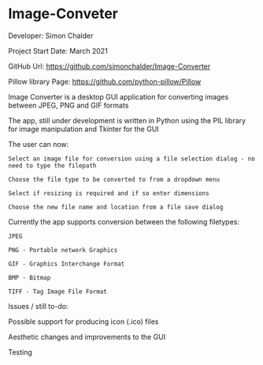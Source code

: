 # Image-Conveter

Developer: Simon Chalder

Project Start Date: March 2021

GitHub Url: https://github.com/simonchalder/Image-Converter

Pillow library Page: https://github.com/python-pillow/Pillow

Image Converter is a desktop GUI application for converting images between JPEG, PNG and GIF formats

The app, still under development is written in Python using the PIL library for image manipulation and Tkinter for the GUI

The user can now:

    Select an image file for conversion using a file selection dialog - no need to type the filepath

    Choose the file type to be converted to from a dropdown menu

    Select if resizing is required and if so enter dimensions

    Choose the new file name and location from a file save dialog

Currently the app supports conversion between the following filetypes:

    JPEG

    PNG - Portable network Graphics

    GIF - Graphics Interchange Format

    BMP - Bitmap

    TIFF - Tag Image File Format

Issues / still to-do:

Possible support for producing icon (.ico) files

Aesthetic changes and improvements to the GUI

Testing